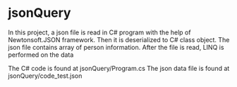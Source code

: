 # jsonQuery

In this project, a json file is read in C# program with the help of Newtonsoft.JSON framework.
Then it is deserialized to C# class object.
The json file contains array of person information.
After the file is read, LINQ is performed on the data

The C# code is found at jsonQuery/Program.cs 
The json data file is found at jsonQuery/code_test.json

